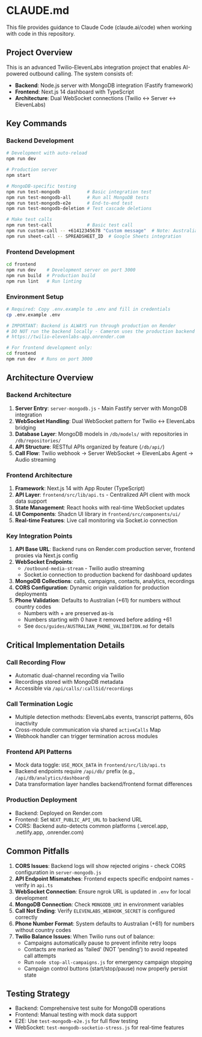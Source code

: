 # CLAUDE.md

This file provides guidance to Claude Code (claude.ai/code) when working with code in this repository.

## Project Overview

This is an advanced Twilio-ElevenLabs integration project that enables AI-powered outbound calling. The system consists of:
- **Backend**: Node.js server with MongoDB integration (Fastify framework)
- **Frontend**: Next.js 14 dashboard with TypeScript
- **Architecture**: Dual WebSocket connections (Twilio ↔ Server ↔ ElevenLabs)

## Key Commands

### Backend Development
```bash
# Development with auto-reload
npm run dev

# Production server
npm start

# MongoDB-specific testing
npm run test-mongodb          # Basic integration test
npm run test-mongodb-all      # Run all MongoDB tests
npm run test-mongodb-e2e      # End-to-end test
npm run test-mongodb-deletion # Test cascade deletions

# Make test calls
npm run test-call             # Basic test call
npm run custom-call -- +61412345678 "Custom message"  # Note: Australian numbers default
npm run sheet-call -- SPREADSHEET_ID  # Google Sheets integration
```

### Frontend Development
```bash
cd frontend
npm run dev    # Development server on port 3000
npm run build  # Production build
npm run lint   # Run linting
```

### Environment Setup
```bash
# Required: Copy .env.example to .env and fill in credentials
cp .env.example .env

# IMPORTANT: Backend is ALWAYS run through production on Render
# DO NOT run the backend locally - Cameron uses the production backend at:
# https://twilio-elevenlabs-app.onrender.com

# For frontend development only:
cd frontend
npm run dev  # Runs on port 3000
```

## Architecture Overview

### Backend Architecture
1. **Server Entry**: `server-mongodb.js` - Main Fastify server with MongoDB integration
2. **WebSocket Handling**: Dual WebSocket pattern for Twilio ↔ ElevenLabs bridging
3. **Database Layer**: MongoDB models in `/db/models/` with repositories in `/db/repositories/`
4. **API Structure**: RESTful APIs organized by feature (`/db/api/`)
5. **Call Flow**: Twilio webhook → Server WebSocket → ElevenLabs Agent → Audio streaming

### Frontend Architecture
1. **Framework**: Next.js 14 with App Router (TypeScript)
2. **API Layer**: `frontend/src/lib/api.ts` - Centralized API client with mock data support
3. **State Management**: React hooks with real-time WebSocket updates
4. **UI Components**: Shadcn UI library in `frontend/src/components/ui/`
5. **Real-time Features**: Live call monitoring via Socket.io connection

### Key Integration Points
1. **API Base URL**: Backend runs on Render.com production server, frontend proxies via Next.js config
2. **WebSocket Endpoints**: 
   - `/outbound-media-stream` - Twilio audio streaming
   - Socket.io connection to production backend for dashboard updates
3. **MongoDB Collections**: calls, campaigns, contacts, analytics, recordings
4. **CORS Configuration**: Dynamic origin validation for production deployments
5. **Phone Validation**: Defaults to Australian (+61) for numbers without country codes
   - Numbers with + are preserved as-is
   - Numbers starting with 0 have it removed before adding +61
   - See `docs/guides/AUSTRALIAN_PHONE_VALIDATION.md` for details

## Critical Implementation Details

### Call Recording Flow
- Automatic dual-channel recording via Twilio
- Recordings stored with MongoDB metadata
- Accessible via `/api/calls/:callSid/recordings`

### Call Termination Logic
- Multiple detection methods: ElevenLabs events, transcript patterns, 60s inactivity
- Cross-module communication via shared `activeCalls` Map
- Webhook handler can trigger termination across modules

### Frontend API Patterns
- Mock data toggle: `USE_MOCK_DATA` in `frontend/src/lib/api.ts`
- Backend endpoints require `/api/db/` prefix (e.g., `/api/db/analytics/dashboard`)
- Data transformation layer handles backend/frontend format differences

### Production Deployment
- Backend: Deployed on Render.com
- Frontend: Set `NEXT_PUBLIC_API_URL` to backend URL
- CORS: Backend auto-detects common platforms (.vercel.app, .netlify.app, .onrender.com)

## Common Pitfalls

1. **CORS Issues**: Backend logs will show rejected origins - check CORS configuration in `server-mongodb.js`
2. **API Endpoint Mismatches**: Frontend expects specific endpoint names - verify in `api.ts`
3. **WebSocket Connection**: Ensure ngrok URL is updated in `.env` for local development
4. **MongoDB Connection**: Check `MONGODB_URI` in environment variables
5. **Call Not Ending**: Verify `ELEVENLABS_WEBHOOK_SECRET` is configured correctly
6. **Phone Number Format**: System defaults to Australian (+61) for numbers without country codes
7. **Twilio Balance Issues**: When Twilio runs out of balance:
   - Campaigns automatically pause to prevent infinite retry loops
   - Contacts are marked as 'failed' (NOT 'pending') to avoid repeated call attempts
   - Run `node stop-all-campaigns.js` for emergency campaign stopping
   - Campaign control buttons (start/stop/pause) now properly persist state

## Testing Strategy

- Backend: Comprehensive test suite for MongoDB operations
- Frontend: Manual testing with mock data support
- E2E: Use `test-mongodb-e2e.js` for full flow testing
- WebSocket: `test-mongodb-socketio-stress.js` for real-time features